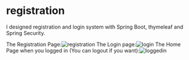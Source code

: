 # registration
I designed registration and login system with Spring Boot, thymeleaf and Spring Security.

The Registration Page:![registration](https://user-images.githubusercontent.com/67893921/136177854-4147003a-4214-4591-8d7c-6046ee67195d.png)
The Login page:![login](https://user-images.githubusercontent.com/67893921/136177908-4ca75e65-d119-41bb-b62b-01caeb0d2c21.png)
The Home Page when you logged in (You can logout if you want):![loggedin](https://user-images.githubusercontent.com/67893921/136177953-54c6d6a9-9786-447f-a708-f7a9ecde5ff7.png)

